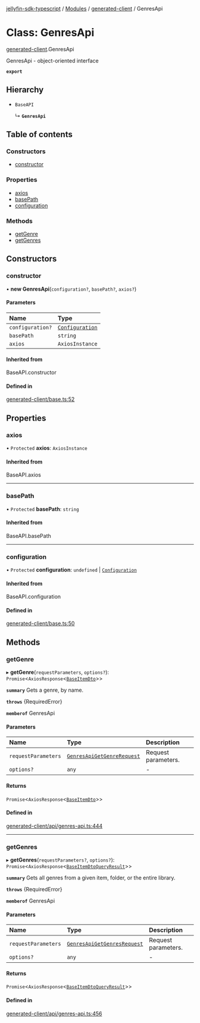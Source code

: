 [jellyfin-sdk-typescript](../README.md) / [Modules](../modules.md) / [generated-client](../modules/generated_client.md) / GenresApi

# Class: GenresApi

[generated-client](../modules/generated_client.md).GenresApi

GenresApi - object-oriented interface

**`export`**

## Hierarchy

- `BaseAPI`

  ↳ **`GenresApi`**

## Table of contents

### Constructors

- [constructor](generated_client.GenresApi.md#constructor)

### Properties

- [axios](generated_client.GenresApi.md#axios)
- [basePath](generated_client.GenresApi.md#basepath)
- [configuration](generated_client.GenresApi.md#configuration)

### Methods

- [getGenre](generated_client.GenresApi.md#getgenre)
- [getGenres](generated_client.GenresApi.md#getgenres)

## Constructors

### constructor

• **new GenresApi**(`configuration?`, `basePath?`, `axios?`)

#### Parameters

| Name | Type |
| :------ | :------ |
| `configuration?` | [`Configuration`](generated_client.Configuration.md) |
| `basePath` | `string` |
| `axios` | `AxiosInstance` |

#### Inherited from

BaseAPI.constructor

#### Defined in

[generated-client/base.ts:52](https://github.com/thornbill/jellyfin-sdk-typescript/blob/7534c86/src/generated-client/base.ts#L52)

## Properties

### axios

• `Protected` **axios**: `AxiosInstance`

#### Inherited from

BaseAPI.axios

___

### basePath

• `Protected` **basePath**: `string`

#### Inherited from

BaseAPI.basePath

___

### configuration

• `Protected` **configuration**: `undefined` \| [`Configuration`](generated_client.Configuration.md)

#### Inherited from

BaseAPI.configuration

#### Defined in

[generated-client/base.ts:50](https://github.com/thornbill/jellyfin-sdk-typescript/blob/7534c86/src/generated-client/base.ts#L50)

## Methods

### getGenre

▸ **getGenre**(`requestParameters`, `options?`): `Promise`<`AxiosResponse`<[`BaseItemDto`](../interfaces/generated_client.BaseItemDto.md)\>\>

**`summary`** Gets a genre, by name.

**`throws`** {RequiredError}

**`memberof`** GenresApi

#### Parameters

| Name | Type | Description |
| :------ | :------ | :------ |
| `requestParameters` | [`GenresApiGetGenreRequest`](../interfaces/generated_client.GenresApiGetGenreRequest.md) | Request parameters. |
| `options?` | `any` | - |

#### Returns

`Promise`<`AxiosResponse`<[`BaseItemDto`](../interfaces/generated_client.BaseItemDto.md)\>\>

#### Defined in

[generated-client/api/genres-api.ts:444](https://github.com/thornbill/jellyfin-sdk-typescript/blob/7534c86/src/generated-client/api/genres-api.ts#L444)

___

### getGenres

▸ **getGenres**(`requestParameters?`, `options?`): `Promise`<`AxiosResponse`<[`BaseItemDtoQueryResult`](../interfaces/generated_client.BaseItemDtoQueryResult.md)\>\>

**`summary`** Gets all genres from a given item, folder, or the entire library.

**`throws`** {RequiredError}

**`memberof`** GenresApi

#### Parameters

| Name | Type | Description |
| :------ | :------ | :------ |
| `requestParameters` | [`GenresApiGetGenresRequest`](../interfaces/generated_client.GenresApiGetGenresRequest.md) | Request parameters. |
| `options?` | `any` | - |

#### Returns

`Promise`<`AxiosResponse`<[`BaseItemDtoQueryResult`](../interfaces/generated_client.BaseItemDtoQueryResult.md)\>\>

#### Defined in

[generated-client/api/genres-api.ts:456](https://github.com/thornbill/jellyfin-sdk-typescript/blob/7534c86/src/generated-client/api/genres-api.ts#L456)

